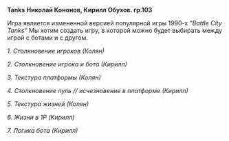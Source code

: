 **Tanks**
__Николай Кононов, Кирилл Обухов. гр.103__

Игра является измененной версией популярной игры 1990-х _"Battle City Tanks"_
Мы хотим создать игру, в которой можно будет выбирать между игрой с ботами и с другом.

_1. Столкновение игроков (Колян)_

_2. Столкновение игрока и бота (Кирилл)_

_3. Текстура платформы (Колян)_

_4. Столкновение пуль // исчезновение в платформе (Кирилл)_

_5. Текстура жизней (Колян)_

_6. Жизни в 1P (Кирилл)_

_7. Логика бота (Кирилл)_
